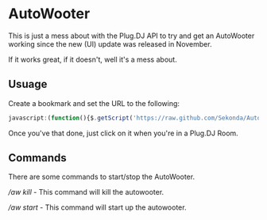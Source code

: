 # AutoWooter

This is just a mess about with the Plug.DJ API to try and get an AutoWooter working since the new (UI) update was released in November. 

If it works great, if it doesn't, well it's a mess about. 

## Usuage 

Create a bookmark and set the URL to the following:

```javascript
javascript:(function(){$.getScript('https://raw.github.com/Sekonda/AutoWoot/master/loader.js');}());
```

Once you've that done, just click on it when you're in a Plug.DJ Room. 

## Commands

There are some commands to start/stop the AutoWooter. 

*/aw kill* - This command will kill the autowooter. 

*/aw start* - This command will start up the autowooter.
